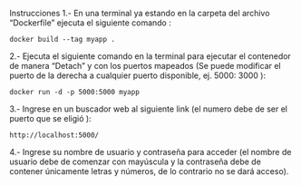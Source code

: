 Instrucciones
1.- En una terminal ya estando en la carpeta del archivo “Dockerfile” ejecuta el siguiente comando :

    docker build --tag myapp .


2.- Ejecuta el siguiente comando en la terminal para ejecutar el contenedor de manera “Detach” y con los puertos mapeados (Se puede modificar el puerto de la derecha a cualquier puerto disponible, ej. 5000: 3000 ):

    docker run -d -p 5000:5000 myapp


3.- Ingrese en un buscador web al siguiente link (el numero debe de ser el puerto que se eligió ):

    http://localhost:5000/

4.- Ingrese su nombre de usuario y contraseña para acceder (el nombre de usuario debe de comenzar con mayúscula y la contraseña debe de contener únicamente letras y números, de lo contrario no se dará acceso).